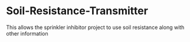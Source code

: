 # Soil-Resistance-Transmitter
This allows the sprinkler inhibitor project to use soil resistance along with other information
